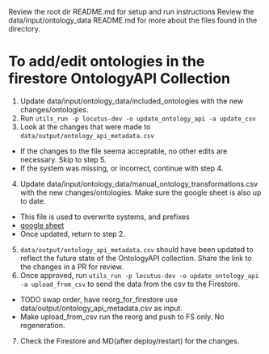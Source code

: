 Review the root dir README.md for setup and run instructions
Review the data/input/ontology_data README.md for more about the files found in the directory.

# To add/edit ontologies in the firestore OntologyAPI Collection
1. Update data/input/ontology_data/included_ontologies with the new changes/ontologies.
2. Run `utils_run -p locutus-dev -o update_ontology_api -a update_csv`
3. Look at the changes that were made to `data/output/ontology_api_metadata.csv`
- If the changes to the file seema acceptable, no other edits are necessary. Skip to step 5.
- If the system was missing, or incorrect, continue with step 4.
4. Update data/input/ontology_data/manual_ontology_transformations.csv with the new changes/ontologies. Make sure the google sheet is also up to date.
- This file is used to overwrite systems, and prefixes
- [google sheet](https://docs.google.com/spreadsheets/d/1Fq94B47ZR1Gz6p48SI9T_WGizOmyi5lYEDRZ1KpY42s/edit?gid=1963780454#gid=1963780454) 
- Once updated, return to step 2.
5. `data/output/ontology_api_metadata.csv` should have been updated to reflect the future state of the OntologyAPI collection. Share the link to the changes in a PR for review.
6. Once approved, run `utils_run -p locutus-dev -o update_ontology_api -a upload_from_csv` to send the data from the csv to the Firestore.
 - TODO swap order, have reorg_for_firestore use data/output/ontology_api_metadata.csv as input. 
 - Make upload_from_csv run the reorg and push to FS only. No regeneration.
7. Check the Firestore and MD(after deploy/restart) for the changes.
